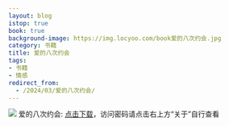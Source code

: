 ```yaml
---
layout: blog
istop: true
book: true
background-image: https://img.locyoo.com/book爱的八次约会.jpg
category: 书籍
title: 爱的八次约会
tags:
- 书籍
- 情感
redirect_from:
  - /2024/03/爱的八次约会/
---
```

![](https://img.locyoo.com/book爱的八次约会.jpg)
爱的八次约会: <a name = "ref1" href="https://url18.ctfile.com/f/50983618-1041254995-bb2ffe?p=3619">点击下载</a>，访问密码请点击右上方“关于”自行查看